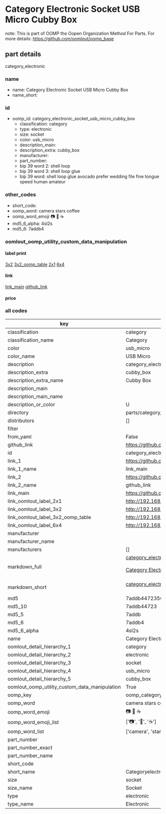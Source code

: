 # Category Electronic Socket USB Micro Cubby Box  

note: This is part of OOMP the Oopen Organization Method For Parts. For more details: https://github.com/oomlout/oomp_base

##  part details



category_electronic

### name
* name: Category Electronic Socket USB Micro Cubby Box
* name_short: 
### id
* oomp_id: category_electronic_socket_usb_micro_cubby_box
  * classification: category
  * type: electronic
  * size: socket
  * color: usb_micro
  * description_main: 
  * description_extra: cubby_box
  * manufacturer: 
  * part_number: 
  * bip 39 word 2: shell loop
  * bip 39 word 3: shell loop glue
  * bip 39 word: shell loop glue avocado prefer wedding file fine tongue speed human amateur

### other_codes
* short_code: 
* oomp_word: camera stars coffee
* oomp_word_emoji :camera: :stars: :coffee:
* md5_6_alpha: 4sl2s
* md5_6: 7addb4






### oomlout_oomp_utility_custom_data_manipulation
#### label print
[3x2](http://192.168.1.245:1112/?label=oomp%204sl2s)
[3x2_oomp_table](http://192.168.1.107:1112/?label=oomp%204sl2s)
[2x1](http://192.168.1.242:1112/?label=oomp%204sl2s)
[6x4](http://192.168.1.55:1112/?label=oomp%204sl2s)    

#### link

[link_main](https://github.com/oomlout/oomlout_oomp_current_version_messy/tree/main/parts/category_electronic_socket_usb_micro_cubby_box) [github_link](https://github.com/oomlout/oomlout_oomp_part_src/tree/main/parts/category_electronic_socket_usb_micro_cubby_box)                             

#### price







### all codes 
| key | value |  
| --- | --- |  
| classification | category |  
| classification_name | Category |  
| color | usb_micro |  
| color_name | USB Micro |  
| description | category_electronic |  
| description_extra | cubby_box |  
| description_extra_name | Cubby Box |  
| description_main |  |  
| description_main_name |  |  
| description_or_color | U  |  
| directory | parts/category_electronic_socket_usb_micro_cubby_box |  
| distributors | [] |  
| filter |  |  
| from_yaml | False |  
| github_link | https://github.com/oomlout/oomlout_oomp_part_src/tree/main/parts/category_electronic_socket_usb_micro_cubby_box |  
| id | category_electronic_socket_usb_micro_cubby_box |  
| link_1 | https://github.com/oomlout/oomlout_oomp_current_version_messy/tree/main/parts/category_electronic_socket_usb_micro_cubby_box |  
| link_1_name | link_main |  
| link_2 | https://github.com/oomlout/oomlout_oomp_part_src/tree/main/parts/category_electronic_socket_usb_micro_cubby_box |  
| link_2_name | github_link |  
| link_main | https://github.com/oomlout/oomlout_oomp_current_version_messy/tree/main/parts/category_electronic_socket_usb_micro_cubby_box |  
| link_oomlout_label_2x1 | http://192.168.1.242:1112/?label=oomp%204sl2s |  
| link_oomlout_label_3x2 | http://192.168.1.245:1112/?label=oomp%204sl2s |  
| link_oomlout_label_3x2_oomp_table | http://192.168.1.107:1112/?label=oomp%204sl2s |  
| link_oomlout_label_6x4 | http://192.168.1.55:1112/?label=oomp%204sl2s |  
| manufacturer |  |  
| manufacturer_name |  |  
| manufacturers | [] |  
| markdown_full | [category_electronic_socket_usb_micro_cubby_box](https://github.com/oomlout/oomlout_oomp_current_version_messy/tree/main/parts/category_electronic_socket_usb_micro_cubby_box)<br>[](https://github.com/oomlout/oomlout_oomp_current_version_messy/tree/main/parts/category_electronic_socket_usb_micro_cubby_box)<br>[Category Electronic Socket Usb Micro Cubby Box](https://github.com/oomlout/oomlout_oomp_current_version_messy/tree/main/parts/category_electronic_socket_usb_micro_cubby_box)<br><br> |  
| markdown_short | [category_electronic_socket_usb_micro_cubby_box](https://github.com/oomlout/oomlout_oomp_current_version_messy/tree/main/parts/category_electronic_socket_usb_micro_cubby_box)<br><br> |  
| md5 | 7addb4472356cac7e3d4e0fec7e0fe2b |  
| md5_10 | 7addb44723 |  
| md5_5 | 7addb |  
| md5_6 | 7addb4 |  
| md5_6_alpha | 4sl2s |  
| name | Category Electronic Socket USB Micro Cubby Box |  
| oomlout_detail_hierarchy_1 | category |  
| oomlout_detail_hierarchy_2 | electronic |  
| oomlout_detail_hierarchy_3 | socket |  
| oomlout_detail_hierarchy_4 | usb_micro |  
| oomlout_detail_hierarchy_5 | cubby_box |  
| oomlout_oomp_utility_custom_data_manipulation | True |  
| oomp_key | oomp_category_electronic_socket_usb_micro_cubby_box |  
| oomp_word | camera stars coffee |  
| oomp_word_emoji | :camera: :stars: :coffee: |  
| oomp_word_emoji_list | [':camera:', ':stars:', ':coffee:'] |  
| oomp_word_list | ['camera', 'stars', 'coffee'] |  
| part_number |  |  
| part_number_exact |  |  
| part_number_name |  |  
| short_code |  |  
| short_name | Categoryelectronic |  
| size | socket |  
| size_name | Socket |  
| type | electronic |  
| type_name | Electronic |  
